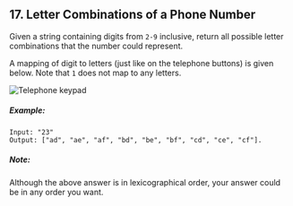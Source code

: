 ## 17. Letter Combinations of a Phone Number
Given a string containing digits from ```2-9``` inclusive, return all possible letter combinations that the number could represent.

A mapping of digit to letters (just like on the telephone buttons) is given below. Note that ```1``` does not map to any letters.

![Telephone keypad](http://upload.wikimedia.org/wikipedia/commons/thumb/7/73/Telephone-keypad2.svg/200px-Telephone-keypad2.svg.png)

##### Example:
```
Input: "23"
Output: ["ad", "ae", "af", "bd", "be", "bf", "cd", "ce", "cf"].
```
##### Note:

Although the above answer is in lexicographical order, your answer could be in any order you want.